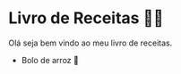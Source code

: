 #	Livro de Receitas :man_cook:

Olá seja bem vindo ao meu livro de receitas.

- Bolo de arroz :cake:

  





